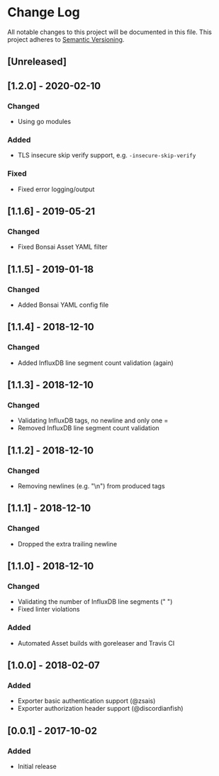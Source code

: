 # Change Log
All notable changes to this project will be documented in this file.
This project adheres to [Semantic Versioning](http://semver.org/).

## [Unreleased]

## [1.2.0] - 2020-02-10
### Changed
- Using go modules

### Added
- TLS insecure skip verify support, e.g. `-insecure-skip-verify`

### Fixed
- Fixed error logging/output

## [1.1.6] - 2019-05-21
### Changed
- Fixed Bonsai Asset YAML filter

## [1.1.5] - 2019-01-18
### Changed
- Added Bonsai YAML config file

## [1.1.4] - 2018-12-10
### Changed
- Added InfluxDB line segment count validation (again)

## [1.1.3] - 2018-12-10
### Changed
- Validating InfluxDB tags, no newline and only one =
- Removed InfluxDB line segment count validation

## [1.1.2] - 2018-12-10
### Changed
- Removing newlines (e.g. "\n") from produced tags

## [1.1.1] - 2018-12-10
### Changed
- Dropped the extra trailing newline

## [1.1.0] - 2018-12-10
### Changed
- Validating the number of InfluxDB line segments (" ")
- Fixed linter violations

### Added
- Automated Asset builds with goreleaser and Travis CI

## [1.0.0] - 2018-02-07
### Added
- Exporter basic authentication support (@zsais)
- Exporter authorization header support (@discordianfish)

## [0.0.1] - 2017-10-02
### Added
- Initial release

